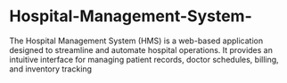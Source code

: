 # Hospital-Management-System-
The Hospital Management System (HMS) is a web-based application designed to streamline and automate hospital operations. It provides an intuitive interface for managing patient records, doctor schedules, billing, and inventory tracking

